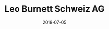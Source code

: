 ﻿---
title:          "Leo Burnett Schweiz AG"
date:           "2018-07-05"
draft:          false
robotsExclude:  true
---
